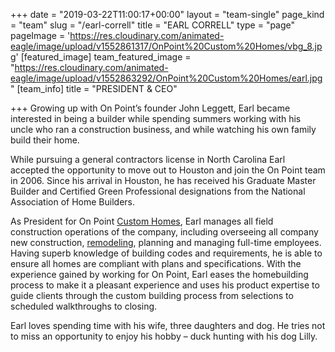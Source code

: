 +++
date = "2019-03-22T11:00:17+00:00"
layout = "team-single"
page_kind = "team"
slug = "/earl-correll"
title = "EARL CORRELL"
type = "page"
pageImage = 'https://res.cloudinary.com/animated-eagle/image/upload/v1552861317/OnPoint%20Custom%20Homes/vbg_8.jpg'
[featured_image]
team_featured_image = "https://res.cloudinary.com/animated-eagle/image/upload/v1552863292/OnPoint%20Custom%20Homes/earl.jpg"
[team_info]
title = "PRESIDENT & CEO"

+++
Growing up with On Point’s founder John Leggett, Earl became interested in being a builder while spending summers working with his uncle who ran a construction business, and while watching his own family build their home.

While pursuing a general contractors license in North Carolina Earl accepted the opportunity to move out to Houston and join the On Point team in 2006. Since his arrival in Houston, he has received his Graduate Master Builder and Certified Green Professional designations from the National Association of Home Builders.

As President for On Point [Custom Homes](https://onpointcustomhomes.com/our-portfolio/), Earl manages all field construction operations of the company, including overseeing all company new construction, [remodeling](https://onpointcustomhomes.com/remodels/), planning and managing full-time employees. Having superb knowledge of building codes and requirements, he is able to ensure all homes are compliant with plans and specifications. With the experience gained by working for On Point, Earl eases the homebuilding process to make it a pleasant experience and uses his product expertise to guide clients through the custom building process from selections to scheduled walkthroughs to closing.

Earl loves spending time with his wife, three daughters and dog. He tries not to miss an opportunity to enjoy his hobby – duck hunting with his dog Lilly.